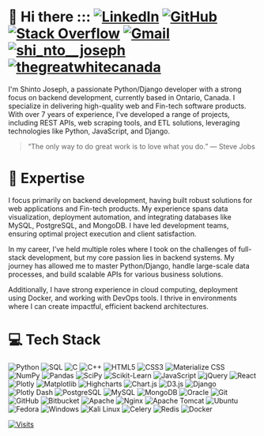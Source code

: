 # 👋 Hi there ::: [![LinkedIn](https://img.shields.io/badge/LinkedIn-%230077B5.svg?logo=linkedin&logoColor=white)](https://linkedin.com/in/shintojoseph1234) [![GitHub](https://img.shields.io/badge/GitHub-%2312100E.svg?logo=github&logoColor=white)](https://github.com/shintojoseph1234) [![Stack Overflow](https://img.shields.io/badge/Stack%20Overflow-FE7A16.svg?logo=stack-overflow&logoColor=white)](https://stackoverflow.com/users/7457047/shintojoseph) [![Gmail](https://img.shields.io/badge/Gmail-D14836?logo=gmail&logoColor=white)](mailto:shintojoseph1234@gmail.com) [![shi_nto__joseph](https://img.shields.io/badge/instagram-%23E4405F.svg?logo=Instagram&logoColor=white)](https://www.instagram.com/shi_nto__joseph/) [![thegreatwhitecanada](https://img.shields.io/badge/instagram-%2347A248.svg?logo=Instagram&logoColor=white)](https://www.instagram.com/thegreatwhitecanada/) 

I'm Shinto Joseph, a passionate Python/Django developer with a strong focus on backend development, currently based in Ontario, Canada. I specialize in delivering high-quality web and Fin-tech software products. </br> With over 7 years of experience, I've developed a range of projects, including REST APIs, web scraping tools, and ETL solutions, leveraging technologies like Python, JavaScript, and Django.

> “The only way to do great work is to love what you do.” — Steve Jobs

# 🚀 Expertise
I focus primarily on backend development, having built robust solutions for web applications and Fin-tech products. My experience spans data visualization, deployment automation, and integrating databases like MySQL, PostgreSQL, and MongoDB. I have led development teams, ensuring optimal project execution and client satisfaction.

In my career, I’ve held multiple roles where I took on the challenges of full-stack development, but my core passion lies in backend systems. My journey has allowed me to master Python/Django, handle large-scale data processes, and build scalable APIs for various business solutions.

Additionally, I have strong experience in cloud computing, deployment using Docker, and working with DevOps tools. I thrive in environments where I can create impactful, efficient backend architectures.

# 💻 Tech Stack
![Python](https://img.shields.io/badge/python-%2314354C.svg?style=flat&logo=python&logoColor=white) ![SQL](https://img.shields.io/badge/sql-%23000000.svg?style=flat&logo=postgresql&logoColor=white) ![C](https://img.shields.io/badge/c-%2300599C.svg?style=flat&logo=c&logoColor=white) ![C++](https://img.shields.io/badge/c++-%2300599C.svg?style=flat&logo=c%2B%2B&logoColor=white) ![HTML5](https://img.shields.io/badge/html5-%23E34F26.svg?style=flat&logo=html5&logoColor=white) ![CSS3](https://img.shields.io/badge/css3-%231572B6.svg?style=flat&logo=css3&logoColor=white) ![Materialize CSS](https://img.shields.io/badge/Materialize%20CSS-%23FF4081.svg?style=flat&logo=materialize-css&logoColor=white) ![NumPy](https://img.shields.io/badge/numpy-%23013243.svg?style=flat&logo=numpy&logoColor=white) ![Pandas](https://img.shields.io/badge/pandas-%23150458.svg?style=flat&logo=pandas&logoColor=white) ![SciPy](https://img.shields.io/badge/scipy-%230C55A5.svg?style=flat&logo=scipy&logoColor=white) ![Scikit-Learn](https://img.shields.io/badge/scikit--learn-%23F7931E.svg?style=flat&logo=scikit-learn&logoColor=white)  ![JavaScript](https://img.shields.io/badge/javascript-%23323330.svg?style=flat&logo=javascript&logoColor=%23F7DF1E) ![jQuery](https://img.shields.io/badge/jquery-%230769AD.svg?style=flat&logo=jquery&logoColor=white) ![React](https://img.shields.io/badge/react-%2320232a.svg?style=flat&logo=react&logoColor=%2361DAFB)  ![Plotly](https://img.shields.io/badge/Plotly-%233F4F75.svg?style=flat&logo=plotly&logoColor=white) ![Matplotlib](https://img.shields.io/badge/matplotlib-%23F7931E.svg?style=flat&logo=matplotlib&logoColor=white) ![Highcharts](https://img.shields.io/badge/highcharts-%230E3768.svg?style=flat&logo=highcharts&logoColor=white) ![Chart.js](https://img.shields.io/badge/chart.js-F5788D.svg?style=flat&logo=chart.js&logoColor=white) ![D3.js](https://img.shields.io/badge/d3.js-F9A03C.svg?style=flat&logo=d3.js&logoColor=white)  ![Django](https://img.shields.io/badge/django-%23092E20.svg?style=flat&logo=django&logoColor=white) ![Plotly Dash](https://img.shields.io/badge/Plotly%20Dash-%233F4F75.svg?style=flat&logo=plotly&logoColor=white)  ![PostgreSQL](https://img.shields.io/badge/postgresql-%23336791.svg?style=flat&logo=postgresql&logoColor=white) ![MySQL](https://img.shields.io/badge/mysql-%2300f.svg?style=flat&logo=mysql&logoColor=white) ![MongoDB](https://img.shields.io/badge/mongodb-%2347A248.svg?style=flat&logo=mongodb&logoColor=white) ![Oracle](https://img.shields.io/badge/oracle-%23F80000.svg?style=flat&logo=oracle&logoColor=white)  ![Git](https://img.shields.io/badge/git-%23F05033.svg?style=flat&logo=git&logoColor=white) ![GitHub](https://img.shields.io/badge/github-%2312100E.svg?style=flat&logo=github&logoColor=white) ![Bitbucket](https://img.shields.io/badge/bitbucket-%230047B3.svg?style=flat&logo=bitbucket&logoColor=white)  ![Apache](https://img.shields.io/badge/apache-%23D22128.svg?style=flat&logo=apache&logoColor=white) ![Nginx](https://img.shields.io/badge/nginx-%23009639.svg?style=flat&logo=nginx&logoColor=white) ![Apache Tomcat](https://img.shields.io/badge/apache_tomcat-%23F8DC75.svg?style=flat&logo=apachetomcat&logoColor=white)  ![Ubuntu](https://img.shields.io/badge/ubuntu-%23E95420.svg?style=flat&logo=ubuntu&logoColor=white) ![Fedora](https://img.shields.io/badge/fedora-%23294180.svg?style=flat&logo=fedora&logoColor=white) ![Windows](https://img.shields.io/badge/windows-%230078D6.svg?style=flat&logo=windows&logoColor=white) ![Kali Linux](https://img.shields.io/badge/Kali_Linux-%23557C94.svg?style=flat&logo=kalilinux&logoColor=white)  ![Celery](https://img.shields.io/badge/celery-%23292C3E.svg?style=flat&logo=celery&logoColor=white) ![Redis](https://img.shields.io/badge/redis-%23DC382D.svg?style=flat&logo=redis&logoColor=white) ![Docker](https://img.shields.io/badge/docker-%230db7ed.svg?style=flat&logo=docker&logoColor=white) 

[![Visits](https://komarev.com/ghpvc/?username=shintojoseph1234)](https://github.com/shintojoseph1234)

